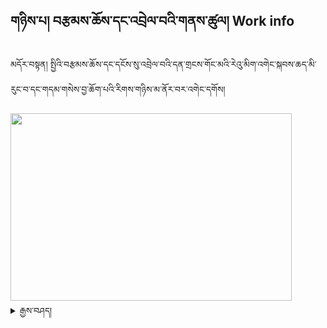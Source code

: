 ## གཉིས་པ། བརྩམས་ཆོས་དང་འབྲེལ་བའི་གནས་ཚུལ། Work info

མདོར་བསྟན། སྤྱིའི་བརྩམས་ཆོས་དང་དངོས་སུ་འབྲེལ་བའི་དན་གྲངས་གོང་མའི་རེའུ་མིག་འགེང་སྐབས་ཆད་མི་རུང་བ་དང་གདམ་གསེས་བྱ་ཆོག་པའི་རིགས་གཉིས་མ་ནོར་བར་འགེང་དགོས།

<img src="https://user-images.githubusercontent.com/28945342/77980168-35bb0300-7339-11ea-9939-279a50c4b330.png" height="300" width="450" >

<details><summary>རྒྱས་བཤད།</summary><blockquote>

### ཀ མཚན་བྱང་འབྲི་ཚུལ་དཔེ་མཚོན་དང་བཅས་ཏེ་ངོ་སྤྲོད་པ།

![image](https://user-images.githubusercontent.com/28945342/77869895-992e2d80-7272-11ea-831d-f22d45bfd317.png)

འདིར་ཡོངས་སུ་གྲགས་པའི་དཔེ་ཆ་དེའི་མཚན་བྱང་འབྲི་དགོས། དཔེར་ན། སྤྱོད་འཇུག་ལ་མཚན་བྱང་རྒྱས་བསྡུས་སྣ་ཚོགས་ཤིག་<br />ཡོད་མོད། ཡོངས་གྲགས་ཀྱི་མཚན་བྱང་སྤྱོད་འཇུག་ཡིན་སྟབས་སྤྱོད་འཇུག་བྲིས་པ་ལྟར།

![image](https://user-images.githubusercontent.com/28945342/77870405-e8c12900-7273-11ea-8955-aa4b02268fc5.png)

འདིའི་ནང་གོང་གི་ཡོངས་གྲགས་ཀྱི་མཚན་བྱང་ཟེར་བ་དེ་རྒྱབ་ཤ་ཕྱི་མ་དང་ནང་མ་སོགས་གང་ལ་བྲིས་པའི་མཚན་བྱང་ཡིན་མིན་<br />འབྲི་དགོས། དེའི་ཕྱིར་འདིར་ *ཡོངས་གྲགས་* ཞེས་བྲིས་ཡོད།

![image](https://user-images.githubusercontent.com/28945342/77870932-50c43f00-7275-11ea-80b6-6937d31e04a4.png)

སྤྱོད་འཇུག་གིདཔེ་ཆ་དེའི་རྒྱབ་ཤ་ནང་མར་བྲིས་པའི་མཚན་བྱང་། དེ་བཞིན་རང་གིས་སྒྲིག་བཞིན་པའི་དཔེ་ཆ་དེ་ལ་འང་དེ་བཞིན་སྒྲིག

![image](https://user-images.githubusercontent.com/28945342/77871349-6dad4200-7276-11ea-835f-2c0f984b3113.png)

དཔེ་ཆ་དེ་རྒྱ་དཔེ་བོད་དཔེ་གང་ཡིན་རུང་དེའི་དབུ་རུ་རྒྱ་གར་སྐད་དུ་འམ་ལེགས་སྦྱར་སྐད་ཡོད་ན་དེ་འདིའི་མཚམས་སུ་འབྲི་དགོས།

![image](https://user-images.githubusercontent.com/28945342/77873720-62a9e000-727d-11ea-96bb-a306acb61354.png)

སྤྱིར་ནང་བསྟན་དཔེ་ཚོགས་ལྟེ་གནས་ཀྱིས་རྩོམ་པ་བོ་གང་མང་ཞིག་ལ་Pཡོད་པའི་ཨང་གྲངས་རེ་སྤྲད་དེ་ཚོགས་པའི་དྲ་ཚིགས་ནང་<br />བཞག་ཡོད། ཚོགས་པའི་དྲ་ཚིགས་ནང་མཛད་པ་བོའི་ཨང་ཡོད་ན་དེ་འབྲི་དགོས། 
མི་སྣའི་ཨང་དེ་བཙལ་གནས་ [དྲ་ཐག་འདིར་སྣུན།](https://www.tbrc.org/?locale=bo#!rid=P6161)

![image](https://user-images.githubusercontent.com/28945342/77872573-e19d1980-7279-11ea-8f3f-d4b8dbae5a44.png)

གོང་དུ་རྩོམ་པ་བོའི་ཨང་བཀོད་ཡོད་ཚེ་འདིར་གང་ཡང་མ་བྲིས་རུང་ཆོག ཨང་གྲངས་དེ་མེད་ཚེ་མཛད་པ་བོའི་མཚན་འབྲི་དགོས།

![image](https://user-images.githubusercontent.com/28945342/77874331-32fbd780-727f-11ea-97f3-71523dc2a242.png)

དཔེ་ཆ་དེ་བརྩམས་ལོ་འབྲི་དགོས།

![image](https://user-images.githubusercontent.com/28945342/77874936-22e4f780-7281-11ea-9e54-dcd11266f418.png)

དཔེ་ཆ་རེ་རེའི་མཇུག་ལ་བཀོད་པའི་མཛད་བྱང་ཆ་ཚང་འདིར་འགོད་དགོས། སྤྱིར་མཛད་བྱང་ལ་རིགས་གསུམ་ཙམ་ཡོད་དེ། 

- ༡ མཛད་བྱང་། 
- ༢ བསྒྱུར་བྱང་། 
- ༣ པར་བྱང་བཅས་གསུམ་ཙམ་ཡོད། 

འདི་གསུམ་ཀྱིས་བསྟན་བྱ་གཙོ་བོ་གསུམ་སྟོན་གྱི་ཡོད། དུས་ཚོད་དང་མི་སྣ། ས་ཆ་བཅས་སྟོན་གྱི་ཡོད་པས་འདི་འབྲི་དགོས། འོན་ཀྱང་། པར་བྱང་སྨོན་ཚིག་གི་སྐབས་སྨོན་ལམ་ཙམ་ལས་གོང་གི་གནད་དོན་གསུམ་པོའི་གང་རུང་མི་སྟོན་ན་འབྲི་མི་དགོས།

དཔེར་ན། `བྱང་ཆུབ་སེམས་དཔའི་སྤྱོད་པ་ལ་འཇུག་པ་སློབ་དཔོན་ཤཱན་ཏ་དེ་བས་མཛད་པ་རྫོགས་སོ།། །།རྒྱ་གར་གྱི་མཁན་པོ་སརྦཛྙཱ་དེ་བ་དང་། ཞུ་ཆེན་གྱི་ལོ་ ཙཱ་བ་བནྡེ་དཔལ་བརྩེགས་ཀྱིས་ཁ་ཆེའི་དཔེ་ལས་བསྒྱུར་ཅིང་ཞུས་ཏེ་གཏན་ལ་ཕབ་པ་ལས། སླད་ཀྱི་རྒྱ་གར་གྱི་མཁན་པོ་དྷརྨ་ཤྲཱི་བྷ་དྲ་དང་། ཞུ་ཆེན་ གྱི་ལོ་ཙཱ་བ་བནྡེ་རིན་ཆེན་བཟང་པོ་དང་། ཤཱཀྱ་བློ་གྲོས་ཀྱིས་ཡུལ་དབུས་ཀྱི་དཔེ་དང་འགྲེལ་པ་དང་མཐུན་པར་བཅོས་ཤིང་བསྒྱུར་ཏེ་གཏན་ལ་ཕབ་ པའོ།། །།ཡང་དུས་ཕྱིས་རྒྱ་གར་གྱི་མཁན་པོ་སུ་མ་ཏི་ཀཱིརྟི་དང་། ཞུ་ཆེན་གྱི་ལོ་ཙཱ་བ་དགེ་སློང་བློ་ལྡན་ཤེས་རབ་ཀྱིས་དག་པར་བཅོས་ཤིང་བསྒྱུར་ཏེ་ ལེགས་པར་གཏན་ལ་ཕབ་པའོ།། །།སརྦ་དྱཱ་མངྒ་ལཾ་བྷ་ཝནྟུ།། །།`

![image](https://user-images.githubusercontent.com/28945342/77875413-9804fc80-7282-11ea-8f6a-67ea18994bf1.png)

འདིའི་ནང་བརྩམས་ཆོས་ཀྱི་གནས་ཚུལ་ལམ་ནང་དོན་་སྙིང་བསྡུས་་ཤིག་འབྲི་དགོས།

![image](https://user-images.githubusercontent.com/28945342/77875604-211c3380-7283-11ea-8c67-78a6f5e51014.png)

![image](https://user-images.githubusercontent.com/28945342/77876479-aacd0080-7285-11ea-86a3-a35200e806a7.png)

དཔེ་ཆ་དེ་གཏེར་མ་ཡིན་མིན་འབྲི་དགོས། ཡིན་དང་མིན་གཉིས་ཀྱི་གང་རུང་བྲིས་པས་ཆོག

![image](https://user-images.githubusercontent.com/28945342/77877506-89b9df00-7288-11ea-8cfa-aa19e80f1af8.png)

གོང་དུ་མི་སྣའི་ཨང་བཀོད་ཡོད་ན་འདིར་མཛད་པ་བོའི་འཁུངས་འདས་ཀྱི་ལོ་ཚིགས་མ་བྲིས་རུང་ཆོག འོན་ཀྱང་། གོང་དུ་བྲིས་མེད་ཚེ་འཁུངས་འདས་ཀྱི་ལོ་འབྲི་དགོས། དེ་ཡང་མ་ཤེས་ཚེ་དུས་རབས་གང་གི་ནང་བྱུང་ཡོད་མེད་ཤེས་དགོས། 

དུས་རབས་བརྩི་ཚུལ་གྱི་དཔེ་རིས།
- 01-100 དུས་རབས་དང་བོ།
- 101-200 དུས་རབས་གཉིས་པ།
- 201-300 དུས་རབས་གསུམ་པ།
- 301-400 དུས་རབས་བཞི་བ། 
- 1900-2000 དུས་རབས་ཉི་ཤུ་བ།
- 2000-2100 དུས་རབས་ཉེར་གཅིག་པ། གཞན་ལ་འང་དེ་བཞིན་ཤེས་པར་བྱའོ།།

རབ་བྱུང་བརྩི་ཚུལ་གྱི་དཔེ་རིས་ [དྲ་ཐག་](https://docs.google.com/spreadsheets/d/1ytRsLsM_tKqHdBkI9fLCuL_Dwwud-Qrd0KJb6C3VjJ8/edit#gid=0) འདི་ནས་གཟིགས།

![image](https://user-images.githubusercontent.com/28945342/77877662-fb922880-7288-11ea-8d3a-4764edd126d3.png)

བརྗོད་གཞི་ངོས་འཛིན་སྐབས་ཚོགས་པའི་དྲ་ཚིགས་ཀྱི་`བརྗོད་གཞིའི་དཀར་ཆག་`ཟེར་བའི་སྡེ་ཚན་གྱི་བརྗོད་གཞི་སྒྲིག་སྟངས་ལྟར་འདེམ་སྒྲིག་བྱ་དགོས། སྡེ་ཚན་དེ་ཡོད་སའི་ [དྲ་ཐག་](https://www.tbrc.org/?locale=bo#!subjects) འདིར་གཟིགས།

</blockquote></details>
